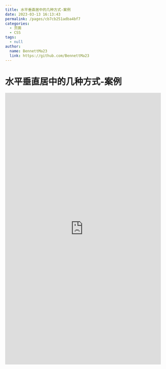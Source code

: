```yaml
---
title: 水平垂直居中的几种方式-案例
date: 2023-03-13 16:13:43
permalink: /pages/cb7cb251adba4bf7
categories: 
  - 页面
  - CSS
tags: 
  - null
author: 
  name: BennettMa23
  link: https://github.com/BennettMa23
---
```

# 水平垂直居中的几种方式-案例

<iframe height="880" style="width: 100%;" scrolling="no" title="水平垂直居中的几种方式" src="https://codepen.io/BennettMa23/embed/poJLeYv?height=880&theme-id=light&default-tab=result" frameborder="no" allowtransparency="true" allowfullscreen="true">
  See the Pen <a href='https://codepen.io/BennettMa23/pen/poJLeYv'>水平垂直居中的几种方式</a> by BennettMa23
  (<a href='https://codepen.io/BennettMa23'>@BennettMa23</a>) on <a href='https://codepen.io'>CodePen</a>.
</iframe>

